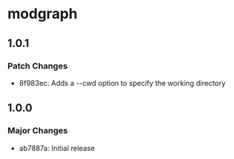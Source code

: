# modgraph

## 1.0.1

### Patch Changes

- 8f983ec: Adds a --cwd option to specify the working directory

## 1.0.0

### Major Changes

- ab7887a: Initial release
